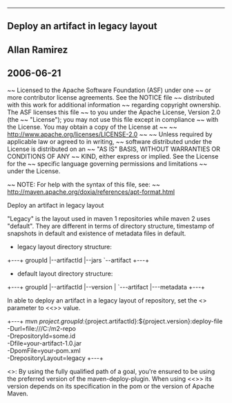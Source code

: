   ------
  Deploy an artifact in legacy layout
  ------
  Allan Ramirez
  ------
  2006-06-21
  ------

~~ Licensed to the Apache Software Foundation (ASF) under one
~~ or more contributor license agreements.  See the NOTICE file
~~ distributed with this work for additional information
~~ regarding copyright ownership.  The ASF licenses this file
~~ to you under the Apache License, Version 2.0 (the
~~ "License"); you may not use this file except in compliance
~~ with the License.  You may obtain a copy of the License at
~~
~~   http://www.apache.org/licenses/LICENSE-2.0
~~
~~ Unless required by applicable law or agreed to in writing,
~~ software distributed under the License is distributed on an
~~ "AS IS" BASIS, WITHOUT WARRANTIES OR CONDITIONS OF ANY
~~ KIND, either express or implied.  See the License for the
~~ specific language governing permissions and limitations
~~ under the License.

~~ NOTE: For help with the syntax of this file, see:
~~ http://maven.apache.org/doxia/references/apt-format.html

Deploy an artifact in legacy layout

  "Legacy" is the layout used in maven 1 repositories while maven 2 uses "default". They are different
  in terms of directory structure, timestamp of snapshots in default and existence of metadata files in default.

  * legacy layout directory structure:

+---+
  groupId
  |--artifactId
     |--jars
        `--artifact
+---+

  * default layout directory structure:

+---+
  groupId
  |--artifactId
     |--version
     |  `---artifact
     |---metadata
+---+

  In able to deploy an artifact in a legacy layout
  of repository, set the <<repositoryLayout>> parameter to <<<legacy>>> value.

+---+
mvn ${project.groupId}:${project.artifactId}:${project.version}:deploy-file -Durl=file:///C:/m2-repo \
                                                                            -DrepositoryId=some.id \
                                                                            -Dfile=your-artifact-1.0.jar \
                                                                            -DpomFile=your-pom.xml \
                                                                            -DrepositoryLayout=legacy
+---+

  <<Note>>: By using the fully qualified path of a goal, you're ensured to be using the preferred version of the maven-deploy-plugin. When using <<<mvn deploy:deploy-file>>> 
  its version depends on its specification in the pom or the version of Apache Maven.
